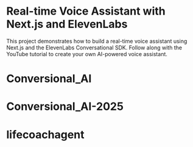 # Real-time Voice Assistant with Next.js and ElevenLabs

This project demonstrates how to build a real-time voice assistant using Next.js and the ElevenLabs Conversational SDK. Follow along with the YouTube tutorial to create your own AI-powered voice assistant.
# Conversional_AI
# Conversional_AI-2025
# lifecoachagent
